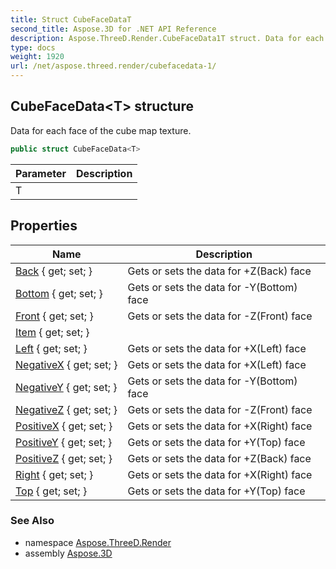 ```yaml
---
title: Struct CubeFaceDataT
second_title: Aspose.3D for .NET API Reference
description: Aspose.ThreeD.Render.CubeFaceData1T struct. Data for each face of the cube map texture
type: docs
weight: 1920
url: /net/aspose.threed.render/cubefacedata-1/
---
```

## CubeFaceData&lt;T&gt; structure

Data for each face of the cube map texture.

```csharp
public struct CubeFaceData<T>
```

| Parameter | Description |
| --- | --- |
| T |  |

## Properties

| Name | Description |
| --- | --- |
| [Back](../../aspose.threed.render/cubefacedata-1/back/) { get; set; } | Gets or sets the data for +Z(Back) face |
| [Bottom](../../aspose.threed.render/cubefacedata-1/bottom/) { get; set; } | Gets or sets the data for -Y(Bottom) face |
| [Front](../../aspose.threed.render/cubefacedata-1/front/) { get; set; } | Gets or sets the data for -Z(Front) face |
| [Item](../../aspose.threed.render/cubefacedata-1/item/) { get; set; } |  |
| [Left](../../aspose.threed.render/cubefacedata-1/left/) { get; set; } | Gets or sets the data for +X(Left) face |
| [NegativeX](../../aspose.threed.render/cubefacedata-1/negativex/) { get; set; } | Gets or sets the data for +X(Left) face |
| [NegativeY](../../aspose.threed.render/cubefacedata-1/negativey/) { get; set; } | Gets or sets the data for -Y(Bottom) face |
| [NegativeZ](../../aspose.threed.render/cubefacedata-1/negativez/) { get; set; } | Gets or sets the data for -Z(Front) face |
| [PositiveX](../../aspose.threed.render/cubefacedata-1/positivex/) { get; set; } | Gets or sets the data for +X(Right) face |
| [PositiveY](../../aspose.threed.render/cubefacedata-1/positivey/) { get; set; } | Gets or sets the data for +Y(Top) face |
| [PositiveZ](../../aspose.threed.render/cubefacedata-1/positivez/) { get; set; } | Gets or sets the data for +Z(Back) face |
| [Right](../../aspose.threed.render/cubefacedata-1/right/) { get; set; } | Gets or sets the data for +X(Right) face |
| [Top](../../aspose.threed.render/cubefacedata-1/top/) { get; set; } | Gets or sets the data for +Y(Top) face |

### See Also

* namespace [Aspose.ThreeD.Render](../../aspose.threed.render/)
* assembly [Aspose.3D](../../)


